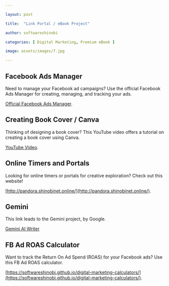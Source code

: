 ```yaml
---

layout: post

title:  "Link Portal / eBook Project"

author: softwareshinobi

categories: [ Digital Marketing, Premium eBook ]

image: assets/images/7.jpg

---
```


## Facebook Ads Manager

Need to manage your Facebook ad campaigns? Use the official Facebook Ads Manager for creating, managing, and tracking your ads.

[Official Facebook Ads Manager](https://adsmanager.facebook.com/adsmanager/manage/adsets/edit?act=2867496743568500&date=2021-04-18_2022-10-30%2Cmaximum&selected_campaign_ids=120209753237540501&selected_adset_ids=120209753237550501&breakdown_regrouping=1&current_step=0).

## Creating Book Cover / Canva

Thinking of designing a book cover? This YouTube video offers a tutorial on creating a book cover using Canva.

[YouTube Video](https://www.youtube.com/watch?v=7grq8ecq3ws).

## Online Timers and Portals

Looking for online timers or portals for creative exploration? Check out this website!

[http://pandora.shinobinet.online/](http://pandora.shinobinet.online/).

## Gemini

This link leads to the Gemini project, by Google.

[Gemini AI Writer](https://gemini.google.com/app/)

## FB Ad ROAS Calculator

Want to track the Return On Ad Spend (ROAS) for your Facebook ads? Use this FB Ad ROAS calculator.

[https://softwareshinobi.github.io/digital-marketing-calculators/](https://softwareshinobi.github.io/digital-marketing-calculators/).

